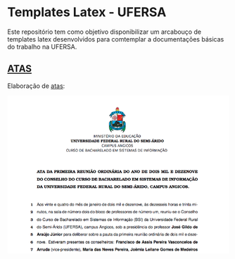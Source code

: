 # Templates Latex - UFERSA
Este repositório tem como objetivo disponibilizar um arcabouço de templates latex desenvolvidos para comtemplar a documentações básicas do trabalho na UFERSA.

## [ATAS](https://github.com/zegildo/latex/tree/master/ATA-BSI-ANGICOS)
Elaboração de [atas](https://github.com/zegildo/latex/tree/master/ATA-BSI-ANGICOS):

![](https://raw.githubusercontent.com/zegildo/latex/master/ATA-BSI-ANGICOS/ata.png)


